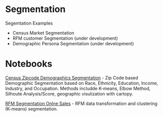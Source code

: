 # Segmentation

Segemtation Examples
* Census Market Segmentation
* RFM customer Segmentation (under development)
* Demographic Persona Segmentation (under development)

# Notebooks

[Census Zipcode Demographics Segmentation](https://github.com/Aljgutier/segmentation/blob/main/CensusSegmentation.ipynb) - Zip Code based Demographic Segmentation based on Race, Ethnicity, Education, Income, Industry, and Occupation. Methods includde K-means, Elbow Method, Silhoute Analysis/Score, geographic visulization with cartopy.

[RFM Segmentation Onlne Sales](https://github.com/Aljgutier/segmentation/blob/main/RFM_Segmentation_OnlineSales.ipynb) - RFM data transformation and clustering (K-means) segmentation. 